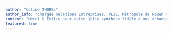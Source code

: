 ```yaml
---
author: "Coline THOREL"
author_info: "chargée Relations Entreprises, PLIE, Métropole de Rouen Normandie"
content: "Merci à Emilie pour cette jolie synthèse fidèle à nos échanges et interventions ! Grâce à son travail, la restitution de l'événement a été grandement facilitée."
featured: true
---
```

